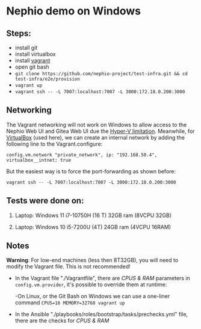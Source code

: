 # Nephio demo on Windows

## Steps:
- install git
- install virtualbox
- install [vagrant](https://developer.hashicorp.com/vagrant/docs/installation)
- open git bash
- `git clone https://github.com/nephio-project/test-infra.git && cd test-infra/e2e/provision`
- `vagrant up`
- `vagrant ssh -- -L 7007:localhost:7007 -L 3000:172.18.0.200:3000`

## Networking

The Vagrant networking will not work on Windows to allow access to the Nephio Web UI and Gitea Web UI due the [Hyper-V limitation](https://developer.hashicorp.com/vagrant/docs/providers/hyperv/limitations#limited-networking). 
Meanwhile, for [VirtualBox](https://developer.hashicorp.com/vagrant/docs/providers/virtualbox/networking#virtualbox-nic-type) (used here), we can create an internal network by adding the following line to the Vagrant.configure: 

`config.vm.network "private_network", ip: "192.168.50.4", virtualbox__intnet: true`

But the easiest way is to force the port-forwarding as shown before:

`vagrant ssh -- -L 7007:localhost:7007 -L 3000:172.18.0.200:3000`

## Tests were done on:

1. Laptop: Windows 11 i7-10750H (16 T) 32GB ram (8VCPU 32GB)

2. Laptop: Windows 10 i5-7200U (4T) 24GB ram (4VCPU 16RAM)

## Notes

**Warning**: For low-end machines (less then 8T32GB), you will need to modify the Vagrant file. This is not recommended!

- In the Vagrant file "./Vagrantfile", there are *CPUS & RAM* parameters in `config.vm.provider`, it's possible to override them at runtime:

  -On Linux, or the Git Bash on Windows we can use a one-liner command `CPUS=16 MEMORY=32768 vagrant up`

- In the Ansible "./playbooks/roles/bootstrap/tasks/prechecks.yml" file, there are the checks for *CPUS & RAM*
